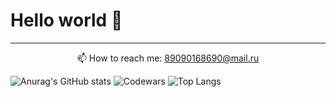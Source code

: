 <h1>Hello world 👋</h1>






------------



<p align="center">
  📫  How to reach me: <a href='mailto:89090168690@mail.ru'>89090168690@mail.ru</a>
</p>


![Anurag's GitHub stats](https://github-readme-stats.vercel.app/api?username=BotalovSerg&show_icons=true)
![Codewars](https://www.codewars.com/users/BotalovSerg/badges/micro)
![Top Langs](https://github-readme-stats.vercel.app/api/top-langs/?username=BotalovSerg&layout=compact)

<!--
**BotalovSerg/BotalovSerg** is a ✨ _special_ ✨ repository because its `README.md` (this file) appears on your GitHub profile.

Here are some ideas to get you started:

- 🔭 I’m currently working on ...
- 🌱 I’m currently learning ...
- 👯 I’m looking to collaborate on ...
- 🤔 I’m looking for help with ...
- 💬 Ask me about ...
- 📫 How to reach me: ...
- 😄 Pronouns: ...
- ⚡ Fun fact: ...
-->

